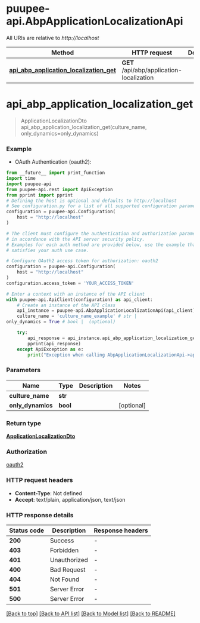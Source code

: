 # puupee-api.AbpApplicationLocalizationApi

All URIs are relative to *http://localhost*

Method | HTTP request | Description
------------- | ------------- | -------------
[**api_abp_application_localization_get**](AbpApplicationLocalizationApi.md#api_abp_application_localization_get) | **GET** /api/abp/application-localization | 


# **api_abp_application_localization_get**
> ApplicationLocalizationDto api_abp_application_localization_get(culture_name, only_dynamics=only_dynamics)



### Example

* OAuth Authentication (oauth2):
```python
from __future__ import print_function
import time
import puupee-api
from puupee-api.rest import ApiException
from pprint import pprint
# Defining the host is optional and defaults to http://localhost
# See configuration.py for a list of all supported configuration parameters.
configuration = puupee-api.Configuration(
    host = "http://localhost"
)

# The client must configure the authentication and authorization parameters
# in accordance with the API server security policy.
# Examples for each auth method are provided below, use the example that
# satisfies your auth use case.

# Configure OAuth2 access token for authorization: oauth2
configuration = puupee-api.Configuration(
    host = "http://localhost"
)
configuration.access_token = 'YOUR_ACCESS_TOKEN'

# Enter a context with an instance of the API client
with puupee-api.ApiClient(configuration) as api_client:
    # Create an instance of the API class
    api_instance = puupee-api.AbpApplicationLocalizationApi(api_client)
    culture_name = 'culture_name_example' # str | 
only_dynamics = True # bool |  (optional)

    try:
        api_response = api_instance.api_abp_application_localization_get(culture_name, only_dynamics=only_dynamics)
        pprint(api_response)
    except ApiException as e:
        print("Exception when calling AbpApplicationLocalizationApi->api_abp_application_localization_get: %s\n" % e)
```

### Parameters

Name | Type | Description  | Notes
------------- | ------------- | ------------- | -------------
 **culture_name** | **str**|  | 
 **only_dynamics** | **bool**|  | [optional] 

### Return type

[**ApplicationLocalizationDto**](ApplicationLocalizationDto.md)

### Authorization

[oauth2](../README.md#oauth2)

### HTTP request headers

 - **Content-Type**: Not defined
 - **Accept**: text/plain, application/json, text/json

### HTTP response details
| Status code | Description | Response headers |
|-------------|-------------|------------------|
**200** | Success |  -  |
**403** | Forbidden |  -  |
**401** | Unauthorized |  -  |
**400** | Bad Request |  -  |
**404** | Not Found |  -  |
**501** | Server Error |  -  |
**500** | Server Error |  -  |

[[Back to top]](#) [[Back to API list]](../README.md#documentation-for-api-endpoints) [[Back to Model list]](../README.md#documentation-for-models) [[Back to README]](../README.md)

